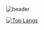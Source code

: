 ![header](https://capsule-render.vercel.app/api?type=wave&color=gradient&height=200&section=header&text=Loeka1234%20render&fontSize=90)

[![Top Langs](https://github-readme-stats.vercel.app/api/top-langs/?username=Loeka1234)](https://github.com/anuraghazra/github-readme-stats)

<!--
**Loeka1234/Loeka1234** is a ✨ _special_ ✨ repository because its `README.md` (this file) appears on your GitHub profile.

Here are some ideas to get you started:

- 🔭 I’m currently working on ...
- 🌱 I’m currently learning ...
- 👯 I’m looking to collaborate on ...
- 🤔 I’m looking for help with ...
- 💬 Ask me about ...
- 📫 How to reach me: ...
- 😄 Pronouns: ...
- ⚡ Fun fact: ...
-->
